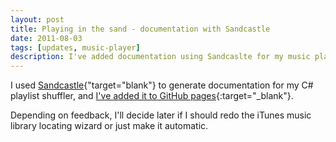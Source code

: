 ```yaml
---
layout: post
title: Playing in the sand - documentation with Sandcastle
date: 2011-08-03
tags: [updates, music-player]
description: I've added documentation using Sandcaslte for my music player written in C# for Windows.
---
```


I used [Sandcastle](http://sandcastle.codeplex.com){"target="blank"} to generate documentation for my C# playlist shuffler, and [I've added it to GitHub pages](https://iliketoprogram14.github.io/MusicPlayerWindow/Index.html){:target="_blank"}.

Depending on feedback, I'll decide later if I should redo the iTunes music library locating wizard or just make it automatic.